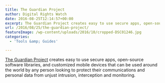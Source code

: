 ```yaml
---
title: The Guardian Project
author: Digital Rights Watch
date: 2016-08-25T12:14:57+00:00
excerpt: The Guardian Project creates easy to use secure apps, open-source software libraries, and customized mobile devices that can be used around the world by any person looking to protect their communications and personal data from unjust intrusion, interception and monitoring.
url: /2016/08/25/the-guardian-project/
featureImage: /wp-content/uploads/2016/10/cropped-DSC01246.jpg
categories:
  - 'Tools &amp; Guides'

---
```

[The Guardian Project][1] creates easy to use secure apps, open-source software libraries, and customized mobile devices that can be used around the world by any person looking to protect their communications and personal data from unjust intrusion, interception and monitoring.

 [1]: https://guardianproject.info/